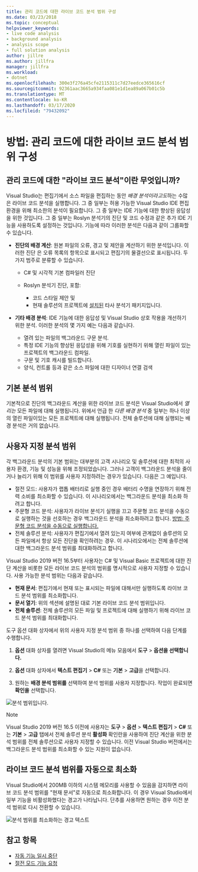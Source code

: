 ```yaml
---
title: 관리 코드에 대한 라이브 코드 분석 범위 구성
ms.date: 03/23/2018
ms.topic: conceptual
helpviewer_keywords:
- live code analysis
- background analysis
- analysis scope
- full solution analysis
author: jillre
ms.author: jillfra
manager: jillfra
ms.workload:
- dotnet
ms.openlocfilehash: 300e3f276a45cfe2115311c7d27eedce365616cf
ms.sourcegitcommit: 92361aac3665a934faa081e1d1ea89a067b01c5b
ms.translationtype: MT
ms.contentlocale: ko-KR
ms.lasthandoff: 03/17/2020
ms.locfileid: "79432092"
---
```

# <a name="how-to-configure-live-code-analysis-scope-for-managed-code"></a>방법: 관리 코드에 대한 라이브 코드 분석 범위 구성

## <a name="what-is-live-code-analysis-for-managed-code"></a>관리 코드에 대한 "라이브 코드 분석"이란 무엇입니까?
Visual Studio는 편집기에서 소스 파일을 편집하는 동안 *배경 분석이라고도*하는 수많은 라이브 코드 분석을 실행합니다. 그 중 일부는 허용 가능한 Visual Studio IDE 편집 환경을 위해 최소한의 분석이 필요합니다. 그 중 일부는 IDE 기능에 대한 향상된 응답성을 위한 것입니다. 그 중 일부는 Roslyn 분석기의 진단 및 코드 수정과 같은 추가 IDE 기능을 사용하도록 설정하는 것입니다. 기능에 따라 이러한 분석은 다음과 같이 그룹화할 수 있습니다.

- **진단의 배경 계산**: 원본 파일의 오류, 경고 및 제안을 계산하기 위한 분석입니다. 이러한 진단 은 오류 목록의 항목으로 표시되고 편집기의 물결선으로 표시됩니다. 두 가지 범주로 분류할 수 있습니다.
    - C# 및 시각적 기본 컴파일러 진단
    - Roslyn 분석기 진단, 포함:

        - 코드 스타일 제안 및
        - 현재 솔루션의 프로젝트에 [설치된](./install-roslyn-analyzers.md) 타사 분석기 패키지입니다.

- **기타 배경 분석**: IDE 기능에 대한 응답성 및 Visual Studio 상호 작용을 개선하기 위한 분석. 이러한 분석의 몇 가지 예는 다음과 같습니다.
    - 열려 있는 파일의 백그라운드 구문 분석.
    - 특정 IDE 기능의 향상된 응답성을 위해 기호를 실현하기 위해 열린 파일이 있는 프로젝트의 백그라운드 컴파일.
    - 구문 및 기호 캐시를 빌드합니다.
    - 양식, 컨트롤 등과 같은 소스 파일에 대한 디자이너 연결 검색

## <a name="default-analysis-scope"></a>기본 분석 범위

기본적으로 진단의 백그라운드 계산을 위한 라이브 코드 분석은 Visual Studio에서 _열리는_ 모든 파일에 대해 실행됩니다. 위에서 언급 한 _다른 배경 분석_ 중 일부는 하나 이상의 열린 파일이있는 모든 프로젝트에 대해 실행됩니다. 전체 솔루션에 대해 실행되는 배경 분석은 거의 없습니다.

## <a name="custom-analysis-scope"></a>사용자 지정 분석 범위

각 백그라운드 분석의 기본 범위는 대부분의 고객 시나리오 및 솔루션에 대한 최적의 사용자 환경, 기능 및 성능을 위해 조정되었습니다. 그러나 고객이 백그라운드 분석을 줄이거나 늘리기 위해 이 범위를 사용자 지정하려는 경우가 있습니다. 다음은 그 예입니다.

- 절전 모드: 사용자가 랩톱 배터리로 실행 중인 경우 배터리 수명을 연장하기 위해 전력 소비를 최소화할 수 있습니다. 이 시나리오에서는 백그라운드 분석을 최소화 하려고 합니다.
- 주문형 코드 분석: 사용자가 라이브 분석기 실행을 끄고 주문형 코드 분석을 수동으로 실행하는 것을 선호하는 경우 백그라운드 분석을 최소화하려고 합니다. [방법: 주문형 코드 분석을 수동으로 실행합니다.](./how-to-run-code-analysis-manually-for-managed-code.md)
- 전체 솔루션 분석: 사용자가 편집기에서 열려 있는지 여부에 관계없이 솔루션의 모든 파일에서 항상 모든 진단을 확인하려는 경우. 이 시나리오에서는 전체 솔루션에 대한 백그라운드 분석 범위를 최대화하려고 합니다.

Visual Studio 2019 버전 16.5부터 사용자는 C# 및 Visual Basic 프로젝트에 대한 진단 계산을 비롯한 모든 라이브 코드 분석의 범위를 명시적으로 사용자 지정할 수 있습니다. 사용 가능한 분석 범위는 다음과 같습니다.

- **현재 문서**: 편집기에서 현재 또는 표시되는 파일에 대해서만 실행하도록 라이브 코드 분석 범위를 최소화합니다.
- **문서 열기**: 위의 섹션에 설명된 대로 기본 라이브 코드 분석 범위입니다.
- **전체 솔루션**: 전체 솔루션의 모든 파일 및 프로젝트에 대해 실행하기 위해 라이브 코드 분석 범위를 최대화합니다.

도구 옵션 대화 상자에서 위의 사용자 지정 분석 범위 중 하나를 선택하여 다음 단계를 수행합니다.

1. **옵션** 대화 상자를 열려면 Visual Studio의 메뉴 모음에서 **도구** > **옵션을 선택합니다.**

2. **옵션** 대화 상자에서 **텍스트 편집기** > **C#** 또는 **기본** > **고급**을 선택합니다.

3. 원하는 **배경 분석 범위를** 선택하여 분석 범위를 사용자 지정합니다. 작업이 완료되면 **확인을** 선택합니다.

![분석 범위입니다.](./media/background-analysis-scope.png)

> [!NOTE]
> Visual Studio 2019 버전 16.5 이전에 사용자는 **도구** > **옵션** > **텍스트 편집기** > **C#** 또는 **기본** > **고급** 탭에서 전체 솔루션 분석 **활성화** 확인란을 사용하여 진단 계산을 위한 분석 범위를 전체 솔루션으로 사용자 지정할 수 있습니다. 이전 Visual Studio 버전에서는 백그라운드 분석 범위를 최소화할 수 있는 지원이 없습니다.

## <a name="automatically-minimize-live-code-analysis-scope"></a>라이브 코드 분석 범위를 자동으로 최소화

Visual Studio에서 200MB 이하의 시스템 메모리를 사용할 수 있음을 감지하면 라이브 코드 분석 범위를 "현재 문서"로 자동으로 최소화합니다. 이 경우 Visual Studio에서 일부 기능을 비활성화했다는 경고가 나타납니다. 단추를 사용하면 원하는 경우 이전 분석 범위로 다시 전환할 수 있습니다.

![분석 범위를 최소화하는 경고 텍스트](./media/fsa_alert.png)

## <a name="see-also"></a>참고 항목

- [자동 기능 일시 중단](./automatic-feature-suspension.md)
- [절전 모드 기능 요청](https://github.com/dotnet/roslyn/issues/38429)
